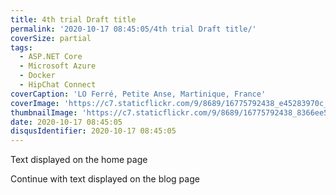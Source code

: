 ```yaml
---
title: 4th trial Draft title
permalink: '2020-10-17 08:45:05/4th trial Draft title/'
coverSize: partial
tags:
  - ASP.NET Core
  - Microsoft Azure
  - Docker
  - HipChat Connect
coverCaption: 'LO Ferré, Petite Anse, Martinique, France'
coverImage: 'https://c7.staticflickr.com/9/8689/16775792438_e45283970c_h.jpg'
thumbnailImage: 'https://c7.staticflickr.com/9/8689/16775792438_8366ee5732_q.jpg'
date: 2020-10-17 08:45:05
disqusIdentifier: 2020-10-17 08:45:05
---
```

Text displayed on the home page
<!-- more -->
Continue with text displayed on the blog page
